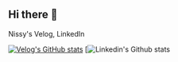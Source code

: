 ## Hi there 👋

Nissy's Velog, LinkedIn

[![Velog's GitHub stats](https://velog-readme-stats.vercel.app/api/badge?name=jnissi92)](https://velog.io/@jnissi92/posts)
[![Linkedin's Github stats](https://img.shields.io/badge/LinkedIn-0077B5?style=for-the-badge&logo=linkedin&logoColor=white)
<!--
**NissiJeong/NissiJeong** is a ✨ _special_ ✨ repository because its `README.md` (this file) appears on your GitHub profile.

Here are some ideas to get you started:

- 🔭 I’m currently working on ...
- 🌱 I’m currently learning ...
- 👯 I’m looking to collaborate on ...
- 🤔 I’m looking for help with ...
- 💬 Ask me about ...
- 📫 How to reach me: ...
- 😄 Pronouns: ...
- ⚡ Fun fact: ...
-->

